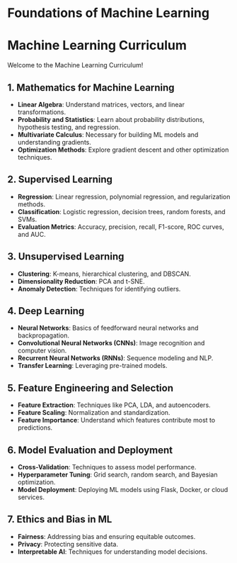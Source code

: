 # Foundations of Machine Learning

# Machine Learning Curriculum

Welcome to the Machine Learning Curriculum!

## 1. Mathematics for Machine Learning

- **Linear Algebra**: Understand matrices, vectors, and linear transformations.
- **Probability and Statistics**: Learn about probability distributions, hypothesis testing, and regression.
- **Multivariate Calculus**: Necessary for building ML models and understanding gradients.
- **Optimization Methods**: Explore gradient descent and other optimization techniques.

## 2. Supervised Learning

- **Regression**: Linear regression, polynomial regression, and regularization methods.
- **Classification**: Logistic regression, decision trees, random forests, and SVMs.
- **Evaluation Metrics**: Accuracy, precision, recall, F1-score, ROC curves, and AUC.

## 3. Unsupervised Learning

- **Clustering**: K-means, hierarchical clustering, and DBSCAN.
- **Dimensionality Reduction**: PCA and t-SNE.
- **Anomaly Detection**: Techniques for identifying outliers.

## 4. Deep Learning

- **Neural Networks**: Basics of feedforward neural networks and backpropagation.
- **Convolutional Neural Networks (CNNs)**: Image recognition and computer vision.
- **Recurrent Neural Networks (RNNs)**: Sequence modeling and NLP.
- **Transfer Learning**: Leveraging pre-trained models.

## 5. Feature Engineering and Selection

- **Feature Extraction**: Techniques like PCA, LDA, and autoencoders.
- **Feature Scaling**: Normalization and standardization.
- **Feature Importance**: Understand which features contribute most to predictions.

## 6. Model Evaluation and Deployment

- **Cross-Validation**: Techniques to assess model performance.
- **Hyperparameter Tuning**: Grid search, random search, and Bayesian optimization.
- **Model Deployment**: Deploying ML models using Flask, Docker, or cloud services.

## 7. Ethics and Bias in ML

- **Fairness**: Addressing bias and ensuring equitable outcomes.
- **Privacy**: Protecting sensitive data.
- **Interpretable AI**: Techniques for understanding model decisions.
